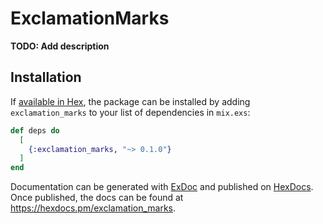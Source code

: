 # ExclamationMarks

**TODO: Add description**

## Installation

If [available in Hex](https://hex.pm/docs/publish), the package can be installed
by adding `exclamation_marks` to your list of dependencies in `mix.exs`:

```elixir
def deps do
  [
    {:exclamation_marks, "~> 0.1.0"}
  ]
end
```

Documentation can be generated with [ExDoc](https://github.com/elixir-lang/ex_doc)
and published on [HexDocs](https://hexdocs.pm). Once published, the docs can
be found at <https://hexdocs.pm/exclamation_marks>.

